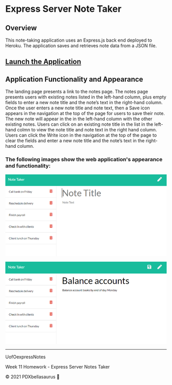 # Express Server Note Taker

## Overview
This note-taking application uses an Express.js back end deployed to Heroku. The application saves and retrieves note data from a JSON file.

## [Launch the Application](https://boiling-atoll-35895.herokuapp.com/)
## Application Functionality and Appearance
The landing page presents a link to the notes page. The notes page presents users with existing notes listed in the left-hand column, plus empty fields to enter a new note title and the note’s text in the right-hand column. Once the user enters a new note title and note text, then a Save icon appears in the navigation at the top of the page for users to save their note. The new note will appear in the in the left-hand column with the other existing notes. Users can click on an existing note title in the list in the left-hand colmn to view the note title and note text in the right hand column. Users can click the Write icon in the navigation at the top of the page to clear the fields and enter a new note title and the note’s text in the right-hand column.

### The following images show the web application's appearance and functionality: 

![Existing notes are listed in the left-hand column with empty fields on the right-hand side for the new note’s title and text.](./img/11-express-homework-demo-01.png)

![Note titled “Balance accounts” reads, “Balance account books by end of day Monday,” with other notes listed on the left.](./img/11-express-homework-demo-02.png)

--------------------------
UofOexpressNotes

Week 11 Homework - Express Server Notes Taker

© 2021 PDXbellasaurus 🦕
